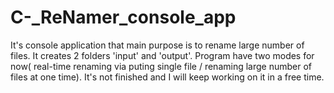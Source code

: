 # C-_ReNamer_console_app
It's console application that main purpose is to rename large number of files. It creates 2 folders 'input' and 'output'. Program have two modes for now( real-time renaming via puting single file / renaming large number of files at one time). It's not finished and I will keep working on it in a free time.
